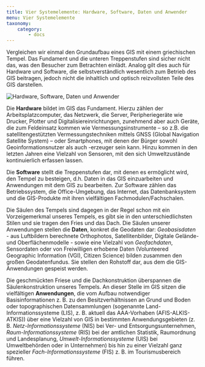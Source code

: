 ```yaml
---
title: Vier Systemelemente: Hardware, Software, Daten und Anwender
menu: Vier Systemelemente
taxonomy:
    category:
        - docs
---
```

Vergleichen wir einmal den Grundaufbau eines GIS mit einem griechischen Tempel. Das Fundament und die unteren Treppenstufen sind sicher nicht das, was den Besucher zum Betrachten einlädt. Analog gilt dies auch für Hardware und Software, die selbstverständlich wesentlich zum Betrieb des GIS beitragen, jedoch nicht die inhaltlich und optisch reizvollsten Teile des GIS darstellen.

![Hardware, Software, Daten und Anwender](GIS7.png)

Die **Hardware** bildet im GIS das Fundament. Hierzu zählen der Arbeitsplatzcomputer, das Netzwerk, die Server, Peripheriegeräte wie Drucker, Plotter und Digitalisiereinrichtungen, zunehmend aber auch Geräte, die zum Feldeinsatz kommen wie Vermessungsinstrumente – so z.B. die satellitengestützten Vermessungstechniken mittels GNSS (Global Navigation Satellite System) – oder Smartphones, mit denen der Bürger sowohl Geoinformationsnutzer als auch -erzeuger sein kann. Hinzu kommen in den letzten Jahren eine Vielzahl von Sensoren, mit den sich Umweltzustände kontinuierlich erfassen lassen. 

Die **Software** stellt die Treppenstufen dar, mit denen es ermöglicht wird, den Tempel zu besteigen, d.h. Daten in das GIS einzuarbeiten und Anwendungen mit dem GIS zu bearbeiten. Zur Software zählen das Betriebssystem, die Office-Umgebung, das Internet, das Datenbanksystem und die GIS-Produkte mit ihren vielfältigen Fachmodulen/Fachschalen. 

Die Säulen des Tempels sind dagegen in der Regel schon mit ein Vorzeigemerkmal unseres Tempels, es gibt sie in den unterschiedlichsten Stilen und sie tragen den Fries und das Dach. Die Säulen unserer Anwendungen stellen die **Daten**, konkret die Geodaten dar: _Geobasisdaten_ - aus Luftbildern berechnete Orthophotos, Satellitenbilder, Digitale Gelände- und Oberflächenmodelle - sowie eine Vielzahl von _Geofachdaten_, Sensordaten oder von Freiwilligen erhobene Daten (Volunteered Geographic Information (VGI), Citizen Science) bilden zusammen den großen Geodatenfundus. Sie stellen den Rohstoff dar, aus dem die GIS-Anwendungen gespeist werden. 

Die geschmückten Friese und die Dachkonstruktion überspannen die Säulenkonstruktion unseres Tempels. An dieser Stelle im GIS sitzen die vielfältigen **Anwendungen**, die vom Aufbau notwendiger Basisinformationen z. B. zu den Besitzverhältnissen an Grund und Boden oder topographischen Datensammlungen (sogenannte Land-Informationssysteme (LIS), z. B. aktuell das AAA-Vorhaben (AFIS-ALKIS-ATKIS)) über eine Vielzahl von GIS in bestimmten Anwendungsgebieten (z. B. _Netz-Informationssysteme_ (NIS) bei Ver- und Entsorgungsunternehmen, _Raum-Informationssysteme_ (RIS) bei der amtlichen Statistik, Raumordnung und Landesplanung, _Umwelt-Informationssysteme_ (UIS) bei Umweltbehörden oder in Unternehmen) bis hin zu einer Vielzahl ganz spezieller _Fach-Informationssysteme_ (FIS) z. B. im Tourismusbereich führen.
